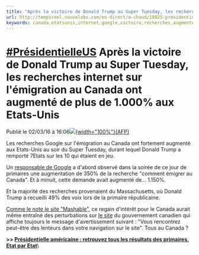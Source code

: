 ```yaml
---
title: "Après la victoire de Donald Trump au Super Tuesday, les recherches internet sur l'émigration au Canada ont augmenté de plus de 1.000% aux Etats-Unis"
url: http://tempsreel.nouvelobs.com/en-direct/a-chaud/18825-presidentielleus-etats-unis-canada-apres-victoire.html
keywords: canada,etatsunis,internet,google,victoire,recherches,augmenté,donald,primaires,super,trump,site,lémigration
---
```

[\#PrésidentielleUS](/en-direct/a-chaud.html?hashtag=pr%C3%A9sidentielleus "#PrésidentielleUS") Après la **victoire de Donald Trump** au **Super Tuesday**, les recherches internet sur l\'**émigration au Canada** ont augmenté de plus de **1.000%** aux **Etats-Unis**
=========================================================================================================================================================================================================================================================================

Publié le 02/03/16 à 16:06[![](http://referentiel.nouvelobs.com/file/rw500/14895782.jpg){width="100%"}(AFP)](/en-direct/a-chaud/18825-presidentielleus-etats-unis-canada-apres-victoire-donald.html "(AFP)")

Les recherches Google sur l\'émigration au Canada ont fortement augmenté aux Etats-Unis au soir du Super Tuesday, durant lequel Donald Trump a remporté 7Etats sur les 10 qui étaient en jeu.

Un [responsable de Google](https://twitter.com/smfrogers/status/704897416756137984?ref_src=twsrc%5Etfw) a d\'abord observé dans la soirée de ce jour de primaires une augmentation de 350% de la recherche \"comment émigrer au Canada\". Et à minuit, cette demande avait augmenté de\... 1.150%.

Et la majorité des recherches provenaient du Massachusetts, où Donald Trump a recueilli 49% des voix lors de la primaire républicaine.

[Comme le note le site \"Mashable\"](http://mashable.com/2016/03/02/how-can-i-move-to-canada-donald-trump/#nA.NB_ab8sq1), ce regain d\'intérêt pour le Canada aurait même entraîné des perturbations sur [le site](http://www.cic.gc.ca/english/) du gouvernement canadien qui affiche toujours le message d\'avertissement suivant : \"Vous rencontrez peut-être des lenteurs dans votre navigation sur le site\". Tous au Canada ?

**\>\> [Présidentielle américaine : retrouvez tous les résultats des primaires, Etat par Etat](http://tempsreel.nouvelobs.com/monde/elections-americaines/20160202.OBS3821/presidentielle-americaine-retrouvez-tous-les-resultats-des-primaires-americaines-etat-par-etat.html)**\
